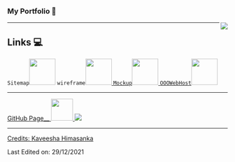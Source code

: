 ###   My Portfolio :yellow_heart:
<img src="E:\gdse57\web\WorkArea\MyProfile\assets\images\logo.png"  align="right"/>
<hr>

## Links :computer:

`Sitemap`<a href="https://www.gloomaps.com/RiWWNcqG9e"><img src="https://www.svgrepo.com/show/178084/sitemap-web.svg" width="60"/>[](https://www.svgrepo.com/show/178084/sitemap-web.svg)
`wireframe`<a href="https://wireframe.cc/aH9uAM"><img src="https://cdn.iconscout.com/icon/premium/png-256-thumb/wireframe-3605610-3007426.png" width="60"/>
`Mockup`<a href="https://www.figma.com/file/YLTUEc3so62doPSPAILU7Q/khimasanka?node-id=100%3A89"><img src="https://img.icons8.com/ios-filled/50/ffffff/figma--v1.png" width="60"/>
`OOOWebHost`<a href="https://khimasanka.000webhostapp.com/"><img src="https://pbs.twimg.com/profile_images/965911033813590016/k1SrAvnA_400x400.jpg" width="60"/>

<hr>


<p>
GitHub Page__ <a href="https://khimasanka.github.io/My-Portfolio/"><img src="https://cdn3.iconfinder.com/data/icons/inficons/512/github.png" width="50"/>

<img src="E:\gdse57\web\WorkArea\MyProfile\assets\images\mockup-longshot.png"/>
</p>

-----
Credits: [Kaveesha Himasanka](https://github.com/khimasanka)

Last Edited on: 29/12/2021

